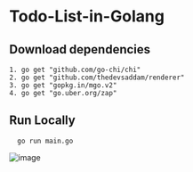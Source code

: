 # Todo-List-in-Golang
## Download dependencies 
``` 
1. go get "github.com/go-chi/chi"
2. go get "github.com/thedevsaddam/renderer"
3. go get "gopkg.in/mgo.v2"
4. go get "go.uber.org/zap"
```
## Run Locally
```
  go run main.go 
```
![image](https://user-images.githubusercontent.com/22683343/127435857-08d76676-162b-432d-97a2-aa823c88117a.png)
